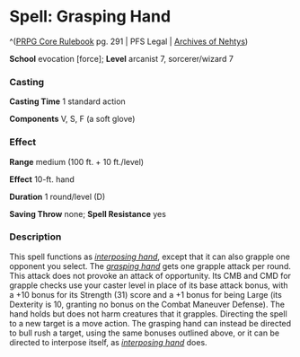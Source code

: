 # Spell: Grasping Hand

^([PRPG Core Rulebook][ss-grasping-hand] pg. 291 | PFS Legal | [Archives of Nehtys][sn-grasping-hand])

**School** evocation [force]; **Level** arcanist 7, sorcerer/wizard 7

### Casting

**Casting Time** 1 standard action  

**Components** V, S, F (a soft glove)

### Effect

**Range** medium (100 ft. + 10 ft./level)  

**Effect** 10-ft. hand  

**Duration** 1 round/level (D)  

**Saving Throw** none; **Spell Resistance** yes

### Description

This spell functions as _[interposing hand]_, except that it can also grapple one opponent you select. The _[grasping hand]_ gets one grapple attack per round. This attack does not provoke an attack of opportunity. Its CMB and CMD for grapple checks use your caster level in place of its base attack bonus, with a +10 bonus for its Strength (31) score and a +1 bonus for being Large (its Dexterity is 10, granting no bonus on the Combat Maneuver Defense). The hand holds but does not harm creatures that it grapples. Directing the spell to a new target is a move action. The grasping hand can instead be directed to bull rush a target, using the same bonuses outlined above, or it can be directed to interpose itself, as _[interposing hand]_ does.

[ss-grasping-hand]: http://paizo.com/pathfinderRPG/v57
[sn-grasping-hand]: http://www.archivesofnethys.com/SpellDisplay.aspx?ItemName=Grasping%20Hand
[grasping hand]: http://www.archivesofnethys.com/SpellDisplay.aspx?ItemName=grasping%20hand
[interposing hand]: http://www.archivesofnethys.com/SpellDisplay.aspx?ItemName=interposing%20hand